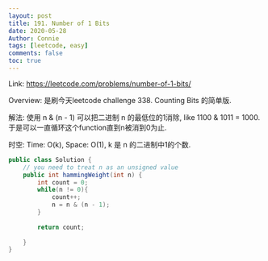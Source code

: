 ```yaml
---
layout: post
title: 191. Number of 1 Bits
date: 2020-05-28
Author: Connie 
tags: [leetcode, easy]
comments: false
toc: true
---
```

Link: https://leetcode.com/problems/number-of-1-bits/

Overview: 是刷今天leetcode challenge 338. Counting Bits 的简单版.

解法: 使用 n & (n - 1) 可以把二进制 n 的最低位的1消除, like 1100 & 1011 = 1000. 于是可以一直循环这个function直到n被消到0为止.

时空: Time: O(k), Space: O(1), k 是 n 的二进制中1的个数.

```java
public class Solution {
    // you need to treat n as an unsigned value
    public int hammingWeight(int n) {
        int count = 0;
        while(n != 0){
            count++;
            n = n & (n - 1);
        }
        
        return count;
        
    }
}
```